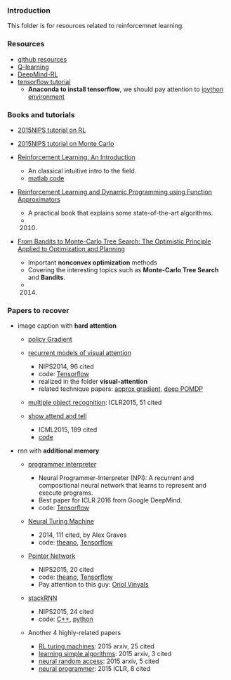 ### Introduction
This folder is for resources related to reinforcemnet learning. 

### Resources
- [github resources][1]
- [Q-learning][2]
- [DeepMind-RL][3]
- [tensorflow tutorial][4]
	- **Anaconda to install tensorflow**, we should pay attention to [ipython environment][5]

### Books and tutorials
- [2015NIPS tutorial on RL][6]
- [2015NIPS tutorial on Monte Carlo][7]
- [Reinforcement Learning: An Introduction][8]
	- An classical intuitive intro to the field. 
	- [matlab code][9]

- [Reinforcement Learning and Dynamic Programming using Function Approximators][10]
	- A practical book that explains some state-of-the-art algorithms. 
	- 2010.

- [From Bandits to Monte-Carlo Tree Search: The Optimistic Principle Applied to Optimization and Planning][11]
	- Important **nonconvex optimization** methods 
	- Covering the interesting topics such as **Monte-Carlo Tree Search** and **Bandits**.
	- 2014.

### Papers to recover
- image caption with **hard attention**
	- [policy Gradient][12]

	- [recurrent models of visual attention][13]
		- NIPS2014, 96 cited
		- code: [Tensorflow][14]
		- realized in the folder  **visual-attention**
		- related technique papers: [approx gradient][15], [deep POMDP][16]

	- [multiple object recognition][17]: ICLR2015, 51 cited

	- [show attend and tell][18]
		-  ICML2015, 189 cited
		- [code][19]

- rnn with **additional memory**
	- [programmer interpreter][20]
		- Neural Programmer-Interpreter (NPI): A recurrent and compositional neural network that learns to represent and execute programs.
		- Best paper for ICLR 2016 from Google DeepMind.
		- code: [Tensorflow][21]

	- [Neural Turing Machine][22]
		- 2014, 111 cited, by Alex Graves
		- code: [theano][23], [Tensorflow][24] 

	- [Pointer Network][25]
		- NIPS2015, 20 cited
		- code: [theano][26], [Tensorflow][27]
		- Pay attention to this guy: [Oriol Vinyals][28]

	- [stackRNN][29]
		- NIPS2015, 24 cited
		- code: [C++][30], [python][31]

	- Another 4 highly-related papers
		- [RL turing machines][32]: 2015 arxiv, 25 cited
		- [learning simple algorithms][33]: 2015 arxiv, 3 cited
		- [neural random access][34]: 2015 arxiv, 5 cited
		- [neural programmer][35]: 2015 ICLR, 8 cited

[1]:	https://github.com/BigeyeDestroyer/deepRL/tree/resource
[2]:	http://mnemstudio.org/path-finding-q-learning-tutorial.htm
[3]:	http://www.infoq.com/cn/articles/atari-reinforcement-learning
[4]:	https://github.com/pkmital/tensorflow_tutorials
[5]:	http://stackoverflow.com/questions/33960051/unable-to-import-a-module-from-python-notebook-in-jupyter
[6]:	https://nips.cc/Conferences/2015/Schedule?event=4890
[7]:	https://nips.cc/Conferences/2015/Schedule?event=4887
[8]:	http://webdocs.cs.ualberta.ca/~sutton/book/ebook/the-book.html
[9]:	http://waxworksmath.com/Authors/N_Z/Sutton/sutton.html
[10]:	https://orbi.ulg.ac.be/bitstream/2268/27963/1/book-FA-RL-DP.pdf
[11]:	https://hal.archives-ouvertes.fr/hal-00747575v5/document
[12]:	http://www.scholarpedia.org/article/Policy_gradient_methods
[13]:	http://arxiv.org/abs/1406.6247
[14]:	https://github.com/seann999/tensorflow_mnist_ram
[15]:	http://incompleteideas.net/sutton/williams-92.pdf
[16]:	http://www.kyb.mpg.de/fileadmin/user_upload/files/publications/Wierstra_ICANN_2007_%5B0%5D.pdf
[17]:	http://arxiv.org/abs/1412.7755
[18]:	http://arxiv.org/abs/1502.03044
[19]:	https://github.com/kelvinxu/arctic-captions
[20]:	http://arxiv.org/pdf/1511.06279v4.pdf
[21]:	https://github.com/carpedm20/NPI-tensorflow
[22]:	http://arxiv.org/abs/1410.5401
[23]:	https://github.com/shawntan/neural-turing-machines
[24]:	https://github.com/carpedm20/NTM-tensorflow
[25]:	http://papers.nips.cc/paper/5866-pointer-networks
[26]:	https://github.com/vshallc/PtrNets
[27]:	https://github.com/ikostrikov/TensorFlow-Pointer-Networks
[28]:	https://scholar.google.com/citations?hl=zh-CN&user=NkzyCvUAAAAJ&view_op=list_works&sortby=pubdate
[29]:	http://papers.nips.cc/paper/5857-inferring-algorithmic-patterns-with-stack-augmented-recurrent-nets
[30]:	https://github.com/facebook/Stack-RNN
[31]:	https://github.com/DoctorTeeth/diffmem
[32]:	http://arxiv.org/abs/1505.00521
[33]:	http://arxiv.org/abs/1511.07275
[34]:	http://arxiv.org/abs/1511.06392
[35]:	http://arxiv.org/abs/1511.04834
